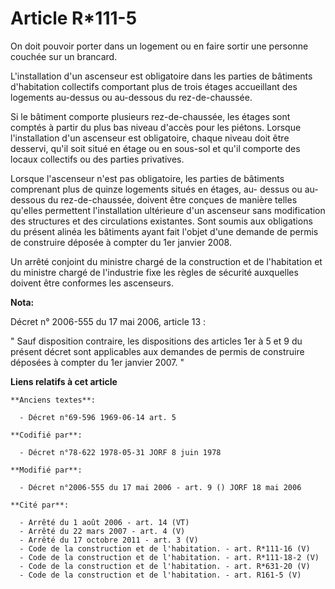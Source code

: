 # Article R*111-5

On doit pouvoir porter dans un logement ou en faire sortir une personne couchée sur un brancard.

L'installation d'un ascenseur est obligatoire dans les parties de bâtiments d'habitation collectifs comportant plus de trois
étages accueillant des logements au-dessus ou au-dessous du rez-de-chaussée.

Si le bâtiment comporte plusieurs rez-de-chaussée, les étages sont comptés à partir du plus bas niveau d'accès pour les
piétons. Lorsque l'installation d'un ascenseur est obligatoire, chaque niveau doit être desservi, qu'il soit situé en étage
ou en sous-sol et qu'il comporte des locaux collectifs ou des parties privatives.

Lorsque l'ascenseur n'est pas obligatoire, les parties de bâtiments comprenant plus de quinze logements situés en étages, au-
dessus ou au-dessous du rez-de-chaussée, doivent être conçues de manière telles qu'elles permettent l'installation ultérieure
d'un ascenseur sans modification des structures et des circulations existantes. Sont soumis aux obligations du présent alinéa
les bâtiments ayant fait l'objet d'une demande de permis de construire déposée à compter du 1er janvier 2008.

Un arrêté conjoint du ministre chargé de la construction et de l'habitation et du ministre chargé de l'industrie fixe les
règles de sécurité auxquelles doivent être conformes les ascenseurs.

**Nota:**

Décret n° 2006-555 du 17 mai 2006, article 13 : 

" Sauf disposition contraire, les dispositions des articles 1er à 5 et 9 du présent décret sont applicables aux demandes de
permis de construire déposées à compter du 1er janvier 2007. "

**Liens relatifs à cet article**

	**Anciens textes**:

	  - Décret n°69-596 1969-06-14 art. 5

	**Codifié par**:

	  - Décret n°78-622 1978-05-31 JORF 8 juin 1978

	**Modifié par**:

	  - Décret n°2006-555 du 17 mai 2006 - art. 9 () JORF 18 mai 2006

	**Cité par**:

	  - Arrêté du 1 août 2006 - art. 14 (VT)
	  - Arrêté du 22 mars 2007 - art. 4 (V)
	  - Arrêté du 17 octobre 2011 - art. 3 (V)
	  - Code de la construction et de l'habitation. - art. R*111-16 (V)
	  - Code de la construction et de l'habitation. - art. R*111-18-2 (V)
	  - Code de la construction et de l'habitation. - art. R*631-20 (V)
	  - Code de la construction et de l'habitation. - art. R161-5 (V)
